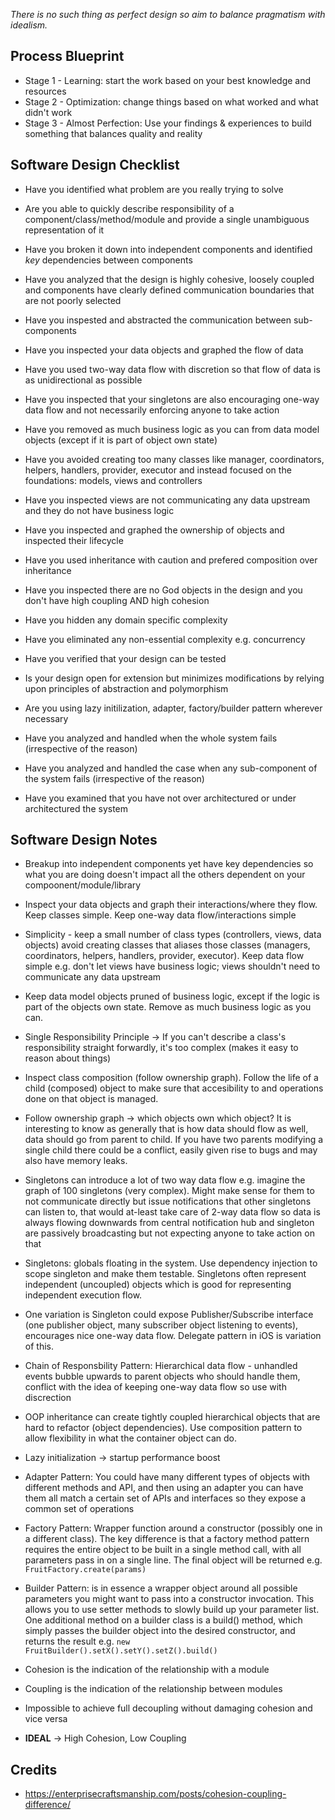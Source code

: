 *There is no such thing as perfect design so aim to balance pragmatism with idealism.*

## Process Blueprint 

- Stage 1 - Learning: start the work based on your best knowledge and resources
- Stage 2 - Optimization: change things based on what worked and what didn't work
- Stage 3 - Almost Perfection: Use your findings & experiences to build something that balances quality and reality

## Software Design Checklist

- Have you identified what problem are you really trying to solve

- Are you able to quickly describe responsibility of a component/class/method/module and provide a single unambiguous representation of it

- Have you broken it down into independent components and identified *key* dependencies between components 

- Have you analyzed that the design is highly cohesive, loosely coupled and components have clearly defined communication boundaries that are not poorly selected

- Have you inspested and abstracted the communication between sub-components

- Have you inspected your data objects and graphed the flow of data

- Have you used two-way data flow with discretion so that flow of data is as unidirectional as possible

- Have you inspected that your singletons are also encouraging one-way data flow and not necessarily enforcing anyone to take action

- Have you removed as much business logic as you can from data model objects (except if it is part of object own state)

- Have you avoided creating too many classes like manager, coordinators, helpers, handlers, provider, executor and instead focused on the foundations: models, views and controllers

- Have you inspected views are not communicating any data upstream and they do not have business logic

- Have you inspected and graphed the ownership of objects and inspected their lifecycle

- Have you used inheritance with caution and prefered composition over inheritance

- Have you inspected there are no God objects in the design and you don't have high coupling AND high cohesion

- Have you hidden any domain specific complexity 

- Have you eliminated any non-essential complexity e.g. concurrency

- Have you verified that your design can be tested

- Is your design open for extension but minimizes modifications by relying upon principles of abstraction and polymorphism

- Are you using lazy initilization, adapter, factory/builder pattern wherever necessary

- Have you analyzed and handled when the whole system fails (irrespective of the reason)

- Have you analyzed and handled the case when any sub-component of the system fails (irrespective of the reason)

- Have you examined that you have not over architectured or under architectured the system

## Software Design Notes

- Breakup into independent components yet have key dependencies so what you are doing doesn't impact all the others dependent on your compoonent/module/library
- Inspect your data objects and graph their interactions/where they flow. Keep classes simple. Keep one-way data flow/interactions simple
- Simplicity - keep a small number of class types (controllers, views, data objects) avoid creating classes that aliases those classes (managers, coordinators, helpers, handlers, provider, executor). Keep data flow simple e.g. don't let views have business logic; views shouldn't need to communicate any data upstream
- Keep data model objects pruned of business logic, except if the logic is part of the objects own state. Remove as much business logic as you can.
- Single Responsibility Principle -> If you can't describe a class's responsibility straight forwardly, it's too complex (makes it easy to reason about things)
- Inspect class composition (follow ownership graph). Follow the life of a child (composed) object to make sure that accesibility to and operations done on that object is managed.
- Follow ownership graph -> which objects own which object? It is interesting to know as generally that is how data should flow as well, data should go from parent to child. If you have two parents modifying a single child there could be a conflict, easily given rise to bugs and may also have memory leaks.
- Singletons can introduce a lot of two way data flow e.g. imagine the graph of 100 singletons (very complex). Might make sense for them to not communicate directly but issue notifications that other singletons can listen to, that would at-least take care of 2-way data flow so data is always flowing downwards from central notification hub and singleton are passively broadcasting but not expecting anyone to take action on that
- Singletons: globals floating in the system. Use dependency injection to scope singleton and make them testable. Singletons often represent independent (uncoupled) objects which is good for representing independent execution flow.
- One variation is Singleton could expose Publisher/Subscribe interface (one publisher object, many subscriber object listening to events), encourages nice one-way data flow. Delegate pattern in iOS is variation of this.
- Chain of Responsbility Pattern: Hierarchical data flow - unhandled events bubble upwards to parent objects who should handle them, conflict with the idea of keeping one-way data flow so use with discrection
- OOP inheritance can create tightly coupled hierarchical objects that are hard to refactor (object dependencies). Use composition pattern to allow flexibility in what the container object can do.
- Lazy initialization -> startup performance boost
- Adapter Pattern: You could have many different types of objects with different methods and API, and then using an adapter you can have them all match a certain set of APIs and interfaces so they expose a common set of operations
- Factory Pattern: Wrapper function around a constructor (possibly one in a different class). The key difference is that a factory method pattern requires the entire object to be built in a single method call, with all parameters pass in on a single line. The final object will be returned e.g. `FruitFactory.create(params)`
- Builder Pattern: is in essence a wrapper object around all possible parameters you might want to pass into a constructor invocation. This allows you to use setter methods to slowly build up your parameter list. One additional method on a builder class is a build() method, which simply passes the builder object into the desired constructor, and returns the result e.g. `new FruitBuilder().setX().setY().setZ().build()`
- Cohesion is the indication of the relationship with a module
- Coupling is the indication of the relationship between modules
- Impossible to achieve full decoupling without damaging cohesion and vice versa



- **IDEAL** -> High Cohesion, Low Coupling

## Credits
- https://enterprisecraftsmanship.com/posts/cohesion-coupling-difference/
